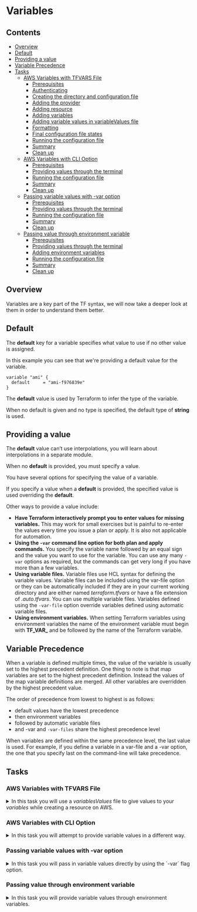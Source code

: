 # Variables

<!--TOC_START-->
## Contents
- [Overview](#overview)
- [Default](#default)
- [Providing a value](#providing-a-value)
- [Variable Precedence](#variable-precedence)
- [Tasks](#tasks)
	- [AWS Variables with TFVARS File](#aws-variables-with-tfvars-file)
		- [Prerequisites](#prerequisites)
		- [Authenticating](#authenticating)
		- [Creating the directory and configuration file](#creating-the-directory-and-configuration-file)
		- [Adding the provider](#adding-the-provider)
		- [Adding resource](#adding-resource)
		- [Adding variables](#adding-variables)
		- [Adding variable values in variableValues file](#adding-variable-values-in-variablevalues-file)
		- [Formatting](#formatting)
		- [Final configuration file states](#final-configuration-file-states)
		- [Running the configuration file](#running-the-configuration-file)
		- [Summary](#summary)
		- [Clean up](#clean-up)
	- [AWS Variables with CLI Option](#aws-variables-with-cli-option)
		- [Prerequisites](#prerequisites-1)
		- [Providing values through the terminal](#providing-values-through-the-terminal)
		- [Running the configuration file](#running-the-configuration-file-1)
		- [Summary](#summary-1)
		- [Clean up](#clean-up-1)
	- [Passing variable values with -var option](#passing-variable-values-with-var-option)
		- [Prerequisites](#prerequisites-2)
		- [Providing values through the terminal](#providing-values-through-the-terminal-1)
		- [Running the configuration file](#running-the-configuration-file-2)
		- [Summary](#summary-2)
		- [Clean up](#clean-up-2)
	- [Passing value through environment variable](#passing-value-through-environment-variable)
		- [Prerequisites](#prerequisites-3)
		- [Providing values through the terminal](#providing-values-through-the-terminal-2)
		- [Adding environment variables](#adding-environment-variables)
		- [Running the configuration file](#running-the-configuration-file-3)
		- [Summary](#summary-3)
		- [Clean up](#clean-up-3)

<!--TOC_END-->
## Overview

Variables are a key part of the TF syntax, we will now take a deeper look at them in order to understand them better.

## Default

The **default** key for a variable specifies what value to use if no other value is assigned.

In this example you can see that we're providing a default value for the variable.

```hcl
variable "ami" {
  default     = "ami-f976839e"
}
```

The **default** value is used by Terraform to infer the type of the variable. 

When no default is given and no type is specified, the default type of **string** is used. 

## Providing a value

The **default** value can’t use interpolations, you will learn about interpolations in a separate module.
 
When no **default** is provided, you must specify a value. 

You have several options for specifying the value of a variable.
 
If you specify a value when a **default** is provided, the specified value is used overriding the **default**.

Other ways to provide a value include:
- **Have Terraform interactively prompt you to enter values for missing variables.**
This may work for small exercises but is painful to re-enter the values every time you issue a plan or apply. 
It is also not applicable for automation.
- **Using the `-var` command line option for both plan and apply commands.**
You specify the variable name followed by an equal sign and the value you want to use for the variable. 
You can use any many `-var` options as required, but the commands can get very long if you have more than a few variables.
- **Using variable files.**
Variable files use HCL syntax for defining the variable values. 
Variable files can be included using the var-file option or they can be automatically included if they are in your current working directory and are either named *terraform.tfvars* or have a file extension of *.auto.tfvars*. 
You can use multiple variable files. 
Variables defined using the `-var-file` option override variables defined using automatic variable files.
- **Using environment variables.**
When setting Terraform variables using environment variables the name of the environment variable must begin with **TF_VAR_** and be followed by the name of the Terraform variable. 

## Variable Precedence

When a variable is defined multiple times, the value of the variable is usually set to the highest precedent definition. 
One thing to note is that map variables are set to the highest precedent definition. 
Instead the values of the map variable definitions are merged. 
All other variables are overridden by the highest precedent value.

The order of precedence from lowest to highest is as follows:

- default values have the lowest precedence
- then environment variables
- followed by automatic variable files
- and -var and `-var-files` share the highest precedence level

When variables are defined within the same precedence level, the last value is used. 
For example, if you define a variable in a var-file and a -var option, the one that you specify last on the command-line will take precedence.

## Tasks

### AWS Variables with TFVARS File

<details>

<summary>In this task you will use a <i>variablesValues</i> file to give values to your <i>variables</i> while creating a resource on AWS.</summary>

#### Prerequisites

1. Have **aws cli** installed
    2. You can install it by running the following python command, keep in mind you need to have python installed:
    `pip install awscli`
3. Know your AWS `access` and `secret` keys

#### Authenticating

First let's authenticate with aws so that terraform could execute the configuration file, run the following command:
`aws configure`
You will be asked to provide the following things:
* **AWS Access Key ID** this is where you would need to provide your *access* key
* **AWS Secret Access Key ID** this is the *secret* key
* **Default region name** would be **eu-west-2**
You might get asked additionally to specify what formatting you want to use, enter **json**.

#### Creating the directory and configuration file

For the next step create a new folder, you can pick any name for it but a suggested one would be `terraform-variables`.

Within the newly created folder, create the following new files within the directory:
- `main.tf`
- `variables.tf`
- `variableValues.tfvars`

#### Adding the provider

Now paste the following contents into the `main.tf` file:
```hcl
provider "aws" {
	region = "eu-west-2"
}
``` 

#### Adding resource

Paste the following below the variable in the `main.tf` file:
```hcl
resource "aws_instance" "example" {
	ami = var.ami
	instance_type = var.type
}
```

Notice that there's no need to use `var.` in order to point to the variables value, you can make a direct reference to it.

#### Adding variables

Paste the following into the `variables.tf` file:

```hcl
variable "ami" {
  description = "machine image"
}

variable "type" {
  description = "machine size"
}
```

As you can see there are no set default values, they will be set in the `variableValues.tfvars` file.

#### Adding variable values in variableValues file

Open `variableValues.tfvars` file and place the following text in the file:

```hcl
ami = "ami-f976839e"
type = "t2.micro"
```

Now the variables defined in the `variables.tf` file will have the values set once TF starts running.

#### Formatting

Format the configuration files by running the command:
```shell script
terraform fmt
```

#### Final configuration file states

Let's check that you have all the configuration files ready.

`main.tf` configuration file should look like this:

```hcl
provider "aws" {
  region     = "eu-west-2"
}

resource "aws_instance" "example" {
  ami           = var.ami
  instance_type = var.type
}
```

`variables.tf` configuration file should look like this:

```hcl
variable "ami" {
  description = "machine image"
}

variable "type" {
  description = "t2.micro"
}
```

`variableValues.tfvars` configuration file should look like this:

```hcl
ami = "ami-f976839e"
type = "machine size"
```

If the configuration files are like this, continue with the task. 

If the configuration files you have are different, update them to match them.

#### Running the configuration file

Next, open a the terminal in the directory where the configuration files are.

First let's execute the following command to get the plugins for AWS:

`terraform init`

Next let's execute to see what changes will be made, we will need to tell TF where the variable values are defined, it's done through `-var-file` flag and then providing a value to where the file is located.
We placed `variableValues.tfvars` in the same directory, therefore we can make a reference to it directly.

`terraform plan -var-file="variableValues.tfvars"`

Lastly let's create the resource by executing:

`terraform apply -var-file="variableValues.tfvars"`

Once terraform will give you a prompt about the successful operation in the *AWS console* under *Compute* and then *EC2* check that the resource has been created. 

Make sure that you are within the correct region, otherwise you won't be able to see the resource.

#### Summary

In this task you used three configuration files to deploy a resource in AWS.

Additionally the variable values were defined in a different file from where the variables were declared.

#### Clean up

To delete the created resource run the following command in the terminal, make sure that the terminal is in the directory where `main.tf` is located:
`terraform destroy -var-file="variableValues.tfvars"` 

Check in the *AWS console* under *Compute* and then *EC2* check that the resource has been deleted.

Make sure that you are within the correct region, otherwise you won't be able to see the resource.

</details>

### AWS Variables with CLI Option

<details>

<summary>In this task you will attempt to provide variable values in a different way.</summary>

#### Prerequisites

In order to do this task you need to have the *AWS Variables with TFVARS File* (previous) task completed and have the `main.tf`, `variables.tf` files.

#### Providing values through the terminal

Create a new directory like `terraform-variables-aws-using-cli`.

Copy the `main.tf`, `variables.tf` files into the directory.

#### Running the configuration file

Next, open a the terminal in the directory where the configuration files are.

First let's execute the following command to get the plugins for AWS:

`terraform init`

Next let's execute to see what changes will be made, as there's no `variablesValues.tfvars` file those values do need to come from somewhere. 
Once you're going to execute the following command, you will be prompted to provide values for the variables. 
A name of the variable will be displayed, similarly if there is a `description` it will be printed to you as well in order to give some context.

`terraform plan`

Lastly let's create the resource by executing, you will be prompted to provide variable values as well once you execute the following command:

`terraform apply`

Once terraform will give you a prompt about the successful operation in the *AWS console* under *Compute* and then *EC2* check that the resource has been created. 

Make sure that you are within the correct region, otherwise you won't be able to see the resource.

#### Summary

In this task you provided variable values directly in the terminal when you were prompted for them.

#### Clean up

To delete the created resource run the following command in the terminal, make sure that the terminal is in the directory where `main.tf` is located:
`terraform destroy` 

Check in the *AWS console* under *Compute* and then *EC2* check that the resource has been deleted.

Make sure that you are within the correct region, otherwise you won't be able to see the resource.

</details>

### Passing variable values with -var option

<details>

<summary>In this task you will pass in variable values directly by using the `-var` flag option.</summary>

#### Prerequisites

In order to do this task you need to have the *AWS Variables with TFVARS File* (previous) task completed and have the `main.tf`, `variables.tf` files.

#### Providing values through the terminal

Create a new directory like `terraform-variables-aws-using-cli-continuation`.

Copy the `main.tf`, `variables.tf` files into the directory.

#### Running the configuration file

Next, open a the terminal in the directory where the configuration files are.

First let's execute the following command to get the plugins for AWS:

`terraform init`

Next let's execute the following command to see what changes will be made, observe that the variable values are passed directly:

`terraform plan -var='ami=ami-f976839e' -var='type=t2.micro'`

Lastly let's create the resource by executing:

`terraform apply -var='ami=ami-f976839e' -var='type=t2.micro'`

Once terraform will give you a prompt about the successful operation in the *AWS console* under *Compute* and then *EC2* check that the resource has been created. 

Make sure that you are within the correct region, otherwise you won't be able to see the resource.

#### Summary

In this task you provided variable values directly in the terminal when you were prompted for them.

#### Clean up

To delete the created resource run the following command in the terminal, make sure that the terminal is in the directory where `main.tf` is located:
`terraform destroy -var='ami=ami-f976839e' -var='type=t2.micro'` 

Check in the *AWS console* under *Compute* and then *EC2* check that the resource has been deleted.

Make sure that you are within the correct region, otherwise you won't be able to see the resource.

</details>

### Passing value through environment variable

<details>

<summary>In this task you will provide variable values through environment variables.</summary>

#### Prerequisites

In order to do this task you need to have the *AWS Variables with TFVARS File* (previous) task completed and have the `main.tf`, `variables.tf` files.

#### Providing values through the terminal

Create a new directory like `terraform-variables-aws-environment-variables`.

Copy the `main.tf`, `variables.tf` files into the directory.

#### Adding environment variables

Remember that the environment variables have to start with `TF_VAR`.

The first environment variables name will be `TF_VAR_ami` and the value associated with it should be `ami-f976839e`.

The second environment variables name should be `TF_VAR_type` and the value associated with it should be `t2.micro`. 

#### Running the configuration file

Next, open a the terminal in the directory where the configuration files are.

First let's execute the following command to get the plugins for AWS:

`terraform init`

Next let's execute the following command to see what changes will be made.

`terraform plan`

Lastly let's create the resource by executing:

`terraform apply`

Once terraform will give you a prompt about the successful operation in the *AWS console* under *Compute* and then *EC2* check that the resource has been created. 

Make sure that you are within the correct region, otherwise you won't be able to see the resource.

#### Summary

In this task you provided variable values through the environment variables.

#### Clean up

To delete the created resource run the following command in the terminal, make sure that the terminal is in the directory where `main.tf` is located:
`terraform destroy` 

Check in the *AWS console* under *Compute* and then *EC2* check that the resource has been deleted.

Make sure that you are within the correct region, otherwise you won't be able to see the resource.

</details>
